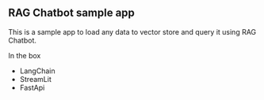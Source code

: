 ## RAG Chatbot sample app

This is a sample app to load any data to vector store and query it using RAG Chatbot.

In the box
- LangChain
- StreamLit
- FastApi